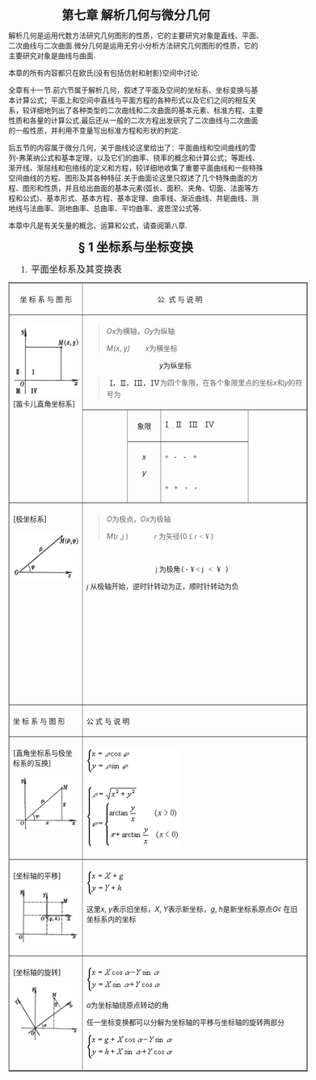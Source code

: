<div class=Section1>
<p><b><span lang=ZH-CN style='font-size:18.0pt;font-family:宋体_GB2312'>　</span></b></p>
<p align=center style='text-align:center'><b><span lang=ZH-CN style='font-size:
18.0pt;font-family:宋体_GB2312'>第七章</span></b><b><span lang=ZH-CN
style='font-size:18.0pt'> </span></b><b><span lang=ZH-CN style='font-size:18.0pt;
font-family:宋体_GB2312'>解析几何与微分几何</span></b></p>
<p><span lang=ZH-CN style='font-family:宋体_GB2312'>解析几何是运用代数方法研究几何图形的性质，它的主要研究对象是直线、平面、二次曲线与二次曲面</span><span
lang=EN-US>.</span><span lang=ZH-CN style='font-family:宋体_GB2312'>微分几何是运用无穷小分析方法研究几何图形的性质，它的主要研究对象是曲线与曲面</span><span
lang=EN-US>.</span></p>
<p><span lang=ZH-CN style='font-family:宋体_GB2312'>本章的所有内容都只在欧氏</span><span
lang=EN-US>(</span><span lang=ZH-CN style='font-family:宋体_GB2312'>没有包括仿射和射影</span><span
lang=EN-US>)</span><span lang=ZH-CN style='font-family:宋体_GB2312'>空间中讨论</span><span
lang=EN-US>.</span></p>
<p><span lang=ZH-CN style='font-family:宋体_GB2312'>全章有十一节</span><span
lang=EN-US>.</span><span lang=ZH-CN style='font-family:宋体_GB2312'>前六节属于解析几何，叙述了平面及空间的坐标系、坐标变换与基本计算公式；平面上和空间中直线与平面方程的各种形式以及它们之间的相互关系，较详细地列出了各种类型的二次曲线和二次曲面的基本元素、标准方程、主要性质和各量的计算公式</span><span
lang=EN-US>.</span><span lang=ZH-CN style='font-family:宋体_GB2312'>最后还从一般的二次方程出发研究了二次曲线与二次曲面的一般性质，并利用不变量写出标准方程和形状的判定</span><span
lang=EN-US>.</span></p>
<p><span lang=ZH-CN style='font-family:宋体_GB2312'>后五节的内容属于微分几何，关于曲线论这里给出了：平面曲线和空间曲线的雪列</span><span
lang=EN-US>-</span><span lang=ZH-CN style='font-family:宋体_GB2312'>弗莱纳公式和基本定理，以及它们的曲率、挠率的概念和计算公式；等距线、渐开线、渐屈线和包络线的定义和方程，较详细地收集了重要平面曲线和一些特殊空间曲线的方程、图形及其各种特征</span><span
lang=EN-US>.</span><span lang=ZH-CN style='font-family:宋体_GB2312'>关于曲面论这里只叙述了几个特殊曲面的方程、图形和性质，并且给出曲面的基本元素</span><span
lang=EN-US>(</span><span lang=ZH-CN style='font-family:宋体_GB2312'>弧长、面积、夹角、切面、法面等方程和公式</span><span
lang=EN-US>)</span><span lang=ZH-CN style='font-family:宋体_GB2312'>、基本形式、基本方程、基本定理、曲率线、渐近曲线、共轭曲线、测地线与法曲率、测地曲率、总曲率、平均曲率、波恩涅公式等</span><span
lang=EN-US>.</span></p>
<p><span lang=ZH-CN style='font-family:宋体_GB2312'>本章中凡是有关矢量的概念、运算和公式，请查阅第八章</span><span
lang=EN-US>.</span></p>
<p align=center style='text-align:center'><b><span lang=EN-US style='font-size:
18.0pt'>§ 1 </span></b><b><span lang=ZH-CN style='font-size:18.0pt;font-family:
宋体_GB2312'>坐标系与坐标变换</span></b></p>
<p class=MsoNormal style='margin-left:36.0pt;text-indent:-18.0pt'><span
lang=EN-US style='font-size:13.5pt;font-family:宋体_GB2312'>1.<span
style='font:7.0pt "Times New Roman"'>&nbsp;&nbsp; </span></span><span
lang=ZH-CN style='font-size:13.5pt;font-family:宋体_GB2312'>平面坐标系及其变换表</span></p>
<div align=center>
<table class=MsoNormalTable border=1 cellspacing=1 cellpadding=0 width=592
 style='width:444.0pt'>
 <tr style='height:24.75pt'>
  <td width="30%" valign=top style='width:30.0%;padding:5.25pt 5.25pt 5.25pt 5.25pt;
  height:24.75pt'>
  <p align=center style='text-align:center'><span lang=ZH-CN style='font-family:
  宋体_GB2312'>坐</span><span lang=ZH-CN> </span><span lang=ZH-CN
  style='font-family:宋体_GB2312'>标</span><span lang=ZH-CN> </span><span
  lang=ZH-CN style='font-family:宋体_GB2312'>系</span><span lang=ZH-CN> </span><span
  lang=ZH-CN style='font-family:宋体_GB2312'>与</span><span lang=ZH-CN> </span><span
  lang=ZH-CN style='font-family:宋体_GB2312'>图</span><span lang=ZH-CN> </span><span
  lang=ZH-CN style='font-family:宋体_GB2312'>形</span><span lang=ZH-CN> </span></p>
  </td>
  <td width="70%" colspan=4 valign=top style='width:70.0%;padding:5.25pt 5.25pt 5.25pt 5.25pt;
  height:24.75pt'><pre style='text-align:center' ALIGN=CENTER><span lang=ZH-CN
  style='font-family:宋体_GB2312'>公</span><span lang=ZH-CN> </span><span
  lang=ZH-CN style='font-family:宋体_GB2312'>式 与 说 明</span><span lang=EN-US>&nbsp;&nbsp;&nbsp;&nbsp;&nbsp;&nbsp; </span></pre></td>
 </tr>
 <tr style='height:81.0pt'>
  <td width="30%" rowspan=3 valign=top style='width:30.0%;padding:5.25pt 5.25pt 5.25pt 5.25pt;
  height:81.0pt'>
  <p><span lang=EN-US style='font-family:宋体_GB2312'><img width=136 height=140
  src="res/17e9d95da129bdd93c34fb6cc6aaaa52_5539_files/Image8.gif"></span><span lang=EN-US>[</span><span
  lang=ZH-CN style='font-family:宋体_GB2312'>笛卡儿直角坐标系</span><span lang=EN-US>]</span></p>
  </td>
  <td width="70%" colspan=4 valign=top style='width:70.0%;padding:5.25pt 5.25pt 5.25pt 5.25pt;
  height:81.0pt'>
  <blockquote style='margin-top:5.0pt;margin-bottom:5.0pt'>
  <p><i><span lang=EN-US>Ox</span></i><span lang=ZH-CN style='font-family:宋体_GB2312'>为横轴，</span><i><span
  lang=EN-US>Oy</span></i><span lang=ZH-CN style='font-family:宋体_GB2312'>为纵轴</span></p>
  <p><i><span lang=EN-US>M(x</span></i><span lang=EN-US>, <i>y)&nbsp;&nbsp;&nbsp;&nbsp;&nbsp;&nbsp;&nbsp; x</i></span><span
  lang=ZH-CN style='font-family:宋体_GB2312'>为横坐标</span></p>
  </blockquote>
  <p class=MsoNormal style='margin-left:108.0pt'><i><span lang=EN-US>y</span></i><span
  lang=ZH-CN style='font-family:宋体_GB2312'>为纵坐标</span></p>
  <blockquote style='margin-top:5.0pt;margin-bottom:5.0pt'>
  <p><span lang=EN-US style='font-family:宋体_GB2312'><img width=106 height=21
  src="res/17e9d95da129bdd93c34fb6cc6aaaa52_5539_files/1.gif" align=absmiddle></span><span lang=ZH-CN
  style='font-family:宋体_GB2312'>为四个象限，在各个象限里点的坐标</span><i><span lang=EN-US>x</span></i><span
  lang=ZH-CN style='font-family:宋体_GB2312'>和</span><i><span lang=EN-US>y</span></i><span
  lang=ZH-CN style='font-family:宋体_GB2312'>的符号为</span></p>
  </blockquote>
  </td>
 </tr>
 <tr style='height:17.25pt'>
  <td width="16%" rowspan=2 valign=top style='width:16.0%;padding:5.25pt 5.25pt 5.25pt 5.25pt;
  height:17.25pt'>
  <p class=MsoNormal><span lang=EN-US>&nbsp;</span></p>
  </td>
  <td width="12%" valign=top style='width:12.0%;padding:5.25pt 5.25pt 5.25pt 5.25pt;
  height:17.25pt'>
  <p align=center style='text-align:center'><span lang=ZH-CN style='font-family:
  宋体_GB2312'>象限</span><span lang=ZH-CN> </span></p>
  </td>
  <td width="21%" valign=top style='width:21.0%;padding:5.25pt 5.25pt 5.25pt 5.25pt;
  height:17.25pt'>
  <p><span lang=EN-US><img width=98 height=15 src="res/17e9d95da129bdd93c34fb6cc6aaaa52_5539_files/2.gif"></span></p>
  </td>
  <td width="21%" rowspan=2 valign=top style='width:21.0%;padding:5.25pt 5.25pt 5.25pt 5.25pt;
  height:17.25pt'>
  <p><i><span lang=ZH-CN style='font-family:宋体_GB2312'>　</span></i></p>
  <p><i><span lang=ZH-CN style='font-family:宋体_GB2312'>　</span></i></p>
  <p><i><span lang=ZH-CN style='font-family:宋体_GB2312'>　 </span></i></p>
  </td>
 </tr>
 <tr style='height:3.75pt'>
  <td width="12%" valign=top style='width:12.0%;padding:5.25pt 5.25pt 5.25pt 5.25pt;
  height:3.75pt'>
  <p align=center style='text-align:center'><i><span lang=EN-US>x</span></i></p>
  <p align=center style='text-align:center'><i><span lang=EN-US>y</span></i><span
  lang=EN-US> </span></p>
  </td>
  <td width="21%" valign=top style='width:21.0%;padding:5.25pt 5.25pt 5.25pt 5.25pt;
  height:3.75pt'><pre><span lang=EN-US style='font-family:宋体_GB2312'>+&nbsp;&nbsp; -&nbsp;&nbsp;&nbsp; -&nbsp;&nbsp;&nbsp; +</span><span
  lang=EN-US>&nbsp;&nbsp;&nbsp;&nbsp;&nbsp;&nbsp;&nbsp;&nbsp;&nbsp; </span></pre><pre><span
  lang=EN-US>&nbsp;</span></pre><pre><span lang=EN-US style='font-family:宋体_GB2312'>+&nbsp;&nbsp; +&nbsp;&nbsp;&nbsp; -&nbsp;&nbsp;&nbsp; -</span></pre></td>
 </tr>
 <tr style='height:72.75pt'>
  <td width="30%" valign=top style='width:30.0%;padding:5.25pt 5.25pt 5.25pt 5.25pt;
  height:72.75pt'>
  <p><span lang=EN-US>[</span><span lang=ZH-CN style='font-family:宋体_GB2312'>极坐标系</span><span
  lang=EN-US>]</span></p>
  <p><span lang=EN-US style='font-family:宋体_GB2312'><img width=137 height=96
  src="res/17e9d95da129bdd93c34fb6cc6aaaa52_5539_files/Image9.gif"></span></p>
  </td>
  <td width="70%" colspan=4 valign=top style='width:70.0%;padding:5.25pt 5.25pt 5.25pt 5.25pt;
  height:72.75pt'>
  <blockquote style='margin-top:5.0pt;margin-bottom:5.0pt'>
  <p><i><span lang=EN-US>O</span></i><span lang=ZH-CN style='font-family:宋体_GB2312'>为极点，</span><i><span
  lang=EN-US>Ox</span></i><span lang=ZH-CN style='font-family:宋体_GB2312'>为极轴</span></p>
  <p><i><span lang=EN-US>M</span></i><span lang=EN-US>(</span><span lang=EN-US
  style='font-family:Symbol'>r</span><span lang=EN-US> ,</span><span
  lang=EN-US style='font-family:Symbol'>j</span><span lang=EN-US> )</span><i><span
  lang=EN-US style='font-family:宋体_GB2312'>&nbsp;&nbsp;&nbsp;&nbsp;&nbsp;&nbsp; </span><span
  lang=EN-US> &nbsp;&nbsp;&nbsp;&nbsp;&nbsp; </span></i><i><span lang=EN-US
  style='font-family:Symbol'>&nbsp;r</span></i><span lang=EN-US
  style='font-family:宋体_GB2312'> </span><span lang=ZH-CN style='font-family:
  宋体_GB2312'>为矢径</span><span lang=EN-US>(0 </span><span lang=EN-US
  style='font-family:Symbol'>&pound;</span><span lang=EN-US> </span><span lang=EN-US
  style='font-family:Symbol'>r</span><span lang=EN-US> </span><i><span
  lang=EN-US style='font-family:Symbol'>&lt;</span><span lang=EN-US> </span></i><span
  lang=EN-US style='font-family:Symbol'>&yen;</span><span lang=EN-US> )</span></p>
  </blockquote>
  <p class=MsoNormal><span lang=EN-US>&nbsp;&nbsp;&nbsp;&nbsp;&nbsp;&nbsp; &nbsp;</span></p>
  <pre><span lang=EN-US style='font-family:Symbol'>&nbsp;&nbsp;&nbsp;&nbsp;&nbsp;&nbsp;&nbsp;&nbsp;&nbsp;&nbsp;&nbsp;&nbsp;&nbsp;&nbsp;&nbsp;&nbsp;&nbsp;&nbsp;&nbsp;&nbsp;&nbsp;&nbsp;&nbsp;&nbsp;&nbsp;&nbsp;&nbsp;&nbsp;&nbsp;&nbsp;&nbsp;&nbsp;&nbsp;&nbsp;&nbsp;&nbsp;&nbsp;&nbsp;&nbsp;j</span><span
  lang=EN-US style='font-family:宋体_GB2312'> </span><span lang=ZH-CN
  style='font-family:宋体_GB2312'>为极角</span><span lang=EN-US>(-</span><span
  lang=EN-US style='font-family:Symbol'> &yen; &lt; j</span><i><span lang=EN-US> </span></i><i><span
  lang=EN-US style='font-family:Symbol'>&lt;</span></i><span lang=EN-US> </span><span
  lang=EN-US style='font-family:Symbol'>&yen;</span><span lang=EN-US> )&nbsp;&nbsp;&nbsp;&nbsp;&nbsp;&nbsp;&nbsp;&nbsp;&nbsp; </span></pre>
  <p><i><span lang=EN-US style='font-family:Symbol'>j</span></i><i><span
  lang=EN-US style='font-family:宋体_GB2312'> </span></i><span lang=ZH-CN
  style='font-family:宋体_GB2312'>从极轴开始，逆时针转动为正，顺时针转动为负</span></p>
  <p><span lang=ZH-CN style='font-family:宋体_GB2312'>　</span></p>
  <p><span lang=ZH-CN style='font-family:宋体_GB2312'>　</span></p>
  <p><span lang=ZH-CN style='font-family:宋体_GB2312'>　</span></p>
  <p><span lang=ZH-CN style='font-family:宋体_GB2312'>　</span></p>
  <p><i><span lang=ZH-CN style='font-family:宋体_GB2312'>　</span></i></p>
  <p><i><span lang=ZH-CN style='font-family:宋体_GB2312'>　 </span></i></p>
  </td>
 </tr>
 <tr style='height:12.0pt'>
  <td width="30%" valign=top style='width:30.0%;padding:5.25pt 5.25pt 5.25pt 5.25pt;
  height:12.0pt'>
  <p><span lang=ZH-CN style='font-family:宋体_GB2312'>坐</span><span lang=ZH-CN> </span><span
  lang=ZH-CN style='font-family:宋体_GB2312'>标</span><span lang=ZH-CN> </span><span
  lang=ZH-CN style='font-family:宋体_GB2312'>系</span><span lang=ZH-CN> </span><span
  lang=ZH-CN style='font-family:宋体_GB2312'>与</span><span lang=ZH-CN> </span><span
  lang=ZH-CN style='font-family:宋体_GB2312'>图</span><span lang=ZH-CN> </span><span
  lang=ZH-CN style='font-family:宋体_GB2312'>形</span><span lang=ZH-CN> </span></p>
  </td>
  <td width="70%" colspan=4 valign=top style='width:70.0%;padding:5.25pt 5.25pt 5.25pt 5.25pt;
  height:12.0pt'>
  <p><span lang=ZH-CN style='font-family:宋体_GB2312'>公</span><span lang=ZH-CN> </span><span
  lang=ZH-CN style='font-family:宋体_GB2312'>式</span><span lang=ZH-CN> </span><span
  lang=ZH-CN style='font-family:宋体_GB2312'>与</span><span lang=ZH-CN> </span><span
  lang=ZH-CN style='font-family:宋体_GB2312'>说</span><span lang=ZH-CN> </span><span
  lang=ZH-CN style='font-family:宋体_GB2312'>明</span><span lang=ZH-CN> </span></p>
  </td>
 </tr>
 <tr style='height:147.75pt'>
  <td width="30%" valign=top style='width:30.0%;padding:5.25pt 5.25pt 5.25pt 5.25pt;
  height:147.75pt'>
  <p><span lang=EN-US>[</span><span lang=ZH-CN style='font-family:宋体_GB2312'>直角坐标系与极坐标系的互换</span><span
  lang=EN-US>]</span></p>
  <p><span lang=EN-US style='font-family:宋体_GB2312'><img width=143 height=109
  src="res/17e9d95da129bdd93c34fb6cc6aaaa52_5539_files/Image10.gif"></span></p>
  </td>
  <td width="70%" colspan=4 valign=top style='width:70.0%;padding:5.25pt 5.25pt 5.25pt 5.25pt;
  height:147.75pt'>
  <p><span lang=EN-US style='font-family:宋体_GB2312'><img width=185 height=196
  src="res/17e9d95da129bdd93c34fb6cc6aaaa52_5539_files/Image11.gif" align=baseline></span></p>
  </td>
 </tr>
 <tr style='height:74.25pt'>
  <td width="30%" valign=top style='width:30.0%;padding:5.25pt 5.25pt 5.25pt 5.25pt;
  height:74.25pt'>
  <p><span lang=EN-US>[</span><span lang=ZH-CN style='font-family:宋体_GB2312'>坐标轴的平移</span><span
  lang=EN-US>]</span></p>
  <p><b><span lang=EN-US style='font-family:宋体_GB2312'><img width=141
  height=110 src="res/17e9d95da129bdd93c34fb6cc6aaaa52_5539_files/Image12.gif"></span></b></p>
  </td>
  <td width="70%" colspan=4 valign=top style='width:70.0%;padding:5.25pt 5.25pt 5.25pt 5.25pt;
  height:74.25pt'>
  <p><span lang=EN-US style='font-family:宋体_GB2312'><img width=77 height=48
  src="res/17e9d95da129bdd93c34fb6cc6aaaa52_5539_files/Image13.gif"></span></p>
  <p><span lang=ZH-CN style='font-family:宋体_GB2312'>这里</span><i><span
  lang=EN-US>x</span></i><span lang=EN-US>, <i>y</i></span><span lang=ZH-CN
  style='font-family:宋体_GB2312'>表示旧坐标，</span><i><span lang=EN-US>X</span></i><span
  lang=EN-US>, <i>Y</i></span><span lang=ZH-CN style='font-family:宋体_GB2312'>表示新坐标，</span><i><span
  lang=EN-US>g</span></i><span lang=EN-US>, <i>h</i></span><span lang=ZH-CN
  style='font-family:宋体_GB2312'>是新坐标系原点</span><i><span lang=EN-US>O</span></i><i><span
  lang=EN-US style='font-family:Symbol'>&cent;</span><span lang=EN-US> </span></i><span
  lang=ZH-CN style='font-family:宋体_GB2312'>在旧坐标系内的坐标</span></p>
  </td>
 </tr>
 <tr style='height:20.25pt'>
  <td width="30%" valign=top style='width:30.0%;padding:5.25pt 5.25pt 5.25pt 5.25pt;
  height:20.25pt'>
  <p><span lang=EN-US>[</span><span lang=ZH-CN style='font-family:宋体_GB2312'>坐标轴的旋转</span><span
  lang=EN-US>]</span></p>
  <p><b><span lang=EN-US style='font-family:宋体_GB2312'><img width=135
  height=114 src="res/17e9d95da129bdd93c34fb6cc6aaaa52_5539_files/Image14.gif"></span></b></p>
  </td>
  <td width="70%" colspan=4 valign=top style='width:70.0%;padding:5.25pt 5.25pt 5.25pt 5.25pt;
  height:20.25pt'>
  <p><sub><span lang=EN-US style='font-family:宋体_GB2312'><img width=146
  height=48 src="res/17e9d95da129bdd93c34fb6cc6aaaa52_5539_files/Image15.gif"></span></sub></p>
  <p><i><span lang=EN-US>a</span></i><span lang=ZH-CN style='font-family:宋体_GB2312'>为坐标轴绕原点转动的角</span></p>
  <p><span lang=ZH-CN style='font-family:宋体_GB2312'>任一坐标变换都可以分解为坐标轴的平移与坐标轴的旋转两部分</span></p>
  <p><sub><span lang=EN-US style='font-family:宋体_GB2312'><img width=170
  height=48 src="res/17e9d95da129bdd93c34fb6cc6aaaa52_5539_files/Image16.gif"></span></sub></p>
  </td>
 </tr>
</table>
</div>
<p><span lang=ZH-CN style='font-family:宋体_GB2312'>　</span></p>
</div>